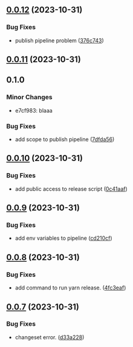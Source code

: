 ## [0.0.12](https://github.com/dr1tch/evercam-ui/compare/v0.0.11...v0.0.12) (2023-10-31)


### Bug Fixes

* publish pipeline problem ([376c743](https://github.com/dr1tch/evercam-ui/commit/376c7437414b4b1f8aff51ae4b16a5779298b45f))



## [0.0.11](https://github.com/dr1tch/evercam-ui/compare/v0.0.10...v0.0.11) (2023-10-31)

## 0.1.0

### Minor Changes

- e7cf983: blaaa

### Bug Fixes

- add scope to publish pipeline ([7dfda56](https://github.com/dr1tch/evercam-ui/commit/7dfda5628bad9600ea807898033b504ad9cd98ad))

## [0.0.10](https://github.com/dr1tch/evercam-ui/compare/v0.0.9...v0.0.10) (2023-10-31)

### Bug Fixes

- add public access to release script ([0c41aaf](https://github.com/dr1tch/evercam-ui/commit/0c41aaf58ba70c829309f5cc6327c517d34be305))

## [0.0.9](https://github.com/dr1tch/evercam-ui/compare/v0.0.8...v0.0.9) (2023-10-31)

### Bug Fixes

- add env variables to pipeline ([cd210cf](https://github.com/dr1tch/evercam-ui/commit/cd210cfe31e3faa3c83294511f00ed0dee1f35cd))

## [0.0.8](https://github.com/dr1tch/evercam-ui/compare/v0.0.7...v0.0.8) (2023-10-31)

### Bug Fixes

- add command to run yarn release. ([4fc3eaf](https://github.com/dr1tch/evercam-ui/commit/4fc3eaf93ca2e85e6eb4d7fb357a83dac3da7f28))

## [0.0.7](https://github.com/dr1tch/evercam-ui/compare/v0.0.6...v0.0.7) (2023-10-31)

### Bug Fixes

- changeset error. ([d33a228](https://github.com/dr1tch/evercam-ui/commit/d33a2287df35f0168a44dd9202cb130f157b1afe))


